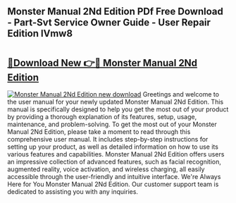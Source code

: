 ## Monster Manual 2Nd Edition PDf Free Download - Part-Svt Service Owner Guide - User Repair Edition lVmw8

# <h2><a href="http://cf15616.oget.top/?id=Monster+Manual+2Nd+Edition">🔗Download New 👉🔴 Monster Manual 2Nd Edition</a></h2>

[![Monster Manual 2Nd Edition new download](https://i.imgur.com/5g1atiW.png)](http://cf15616.oget.top/?id=Monster+Manual+2Nd+Edition)
Greetings and welcome to the user manual for your newly updated Monster Manual 2Nd Edition. This manual is specifically designed to help you get the most out of your product by providing a thorough explanation of its features, setup, usage, maintenance, and problem-solving. To get the most out of your Monster Manual 2Nd Edition, please take a moment to read through this comprehensive user manual. It includes step-by-step instructions for setting up your product, as well as detailed information on how to use its various features and capabilities. Monster Manual 2Nd Edition offers users an impressive collection of advanced features, such as facial recognition, augmented reality, voice activation, and wireless charging, all easily accessible through the user-friendly and intuitive interface. We're Always Here for You Monster Manual 2Nd Edition. Our customer support team is dedicated to assisting you with any inquiries.
